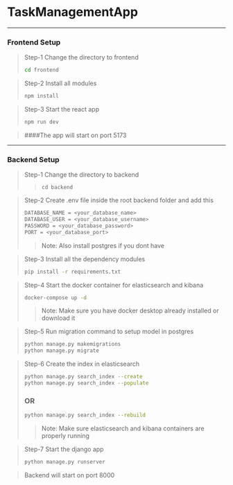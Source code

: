 # TaskManagementApp

---

### Frontend Setup

> Step-1 Change the directory to frontend
> ```bash 
>cd frontend
>```

> Step-2 Install all modules
>```bash 
>npm install
>```

> Step-3 Start the react app
>```bash 
>npm run dev
>```

> ####The app will start on port 5173

---

### Backend Setup

> Step-1 Change the directory to backend
>> `cd backend`

> Step-2 Create .env file inside the root backend folder and add this
>```bash
> DATABASE_NAME = <your_database_name>
> DATABASE_USER = <your_database_username>
> PASSWORD = <your_database_password>
> PORT = <your_database_port>
>```
>> Note: Also install postgres if you dont have

> Step-3 Install all the dependency modules
>```bash
> pip install -r requirements.txt
>```

> Step-4 Start the docker container for elasticsearch and kibana
>```bash
> docker-compose up -d
>```
>> Note: Make sure you have docker desktop already installed or download it

> Step-5 Run migration command to setup model in postgres
>```bash
> python manage.py makemigrations
> python manage.py migrate
>```

> Step-6 Create the index in elasticsearch
>```bash
> python manage.py search_index --create
> python manage.py search_index --populate
>```
> ### OR
>```bash
> python manage.py search_index --rebuild
>```
>> Note: Make sure elasticsearch and kibana containers are properly running

> Step-7 Start the django app
>```bash
>python manage.py runserver
>```

> Backend will start on port 8000